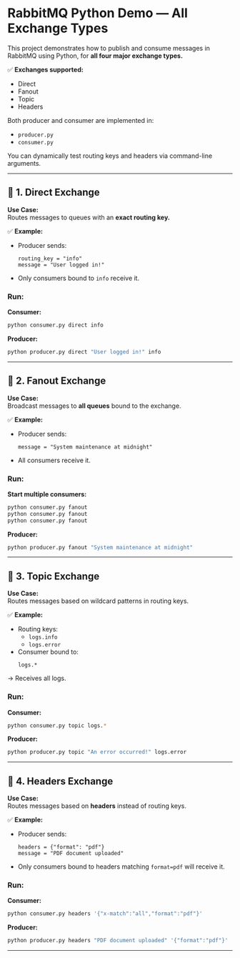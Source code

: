 # RabbitMQ Python Demo — All Exchange Types

This project demonstrates how to publish and consume messages in RabbitMQ using Python, for **all four major exchange types.**

✅ **Exchanges supported:**
- Direct
- Fanout
- Topic
- Headers

Both producer and consumer are implemented in:
- `producer.py`
- `consumer.py`

You can dynamically test routing keys and headers via command-line arguments.

---

## 🔹 1. Direct Exchange

**Use Case:**  
Routes messages to queues with an **exact routing key.**

✅ **Example:**
- Producer sends:
    ```
    routing_key = "info"
    message = "User logged in!"
    ```
- Only consumers bound to `info` receive it.

### Run:

**Consumer:**
```bash
python consumer.py direct info
```

**Producer:**
```bash
python producer.py direct "User logged in!" info
```

---

## 🔹 2. Fanout Exchange

**Use Case:**  
Broadcast messages to **all queues** bound to the exchange.

✅ **Example:**
- Producer sends:
    ```
    message = "System maintenance at midnight"
    ```
- All consumers receive it.

### Run:

**Start multiple consumers:**
```bash
python consumer.py fanout
python consumer.py fanout
python consumer.py fanout
```

**Producer:**
```bash
python producer.py fanout "System maintenance at midnight"
```

---

## 🔹 3. Topic Exchange

**Use Case:**  
Routes messages based on wildcard patterns in routing keys.

✅ **Example:**
- Routing keys:
    - `logs.info`
    - `logs.error`
- Consumer bound to:
    ```
    logs.*
    ```
→ Receives all logs.

### Run:

**Consumer:**
```bash
python consumer.py topic logs.*
```

**Producer:**
```bash
python producer.py topic "An error occurred!" logs.error
```

---

## 🔹 4. Headers Exchange

**Use Case:**  
Routes messages based on **headers** instead of routing keys.

✅ **Example:**
- Producer sends:
    ```
    headers = {"format": "pdf"}
    message = "PDF document uploaded"
    ```
- Only consumers bound to headers matching `format=pdf` will receive it.

### Run:

**Consumer:**
```bash
python consumer.py headers '{"x-match":"all","format":"pdf"}'
```

**Producer:**
```bash
python producer.py headers "PDF document uploaded" '{"format":"pdf"}'
```

---